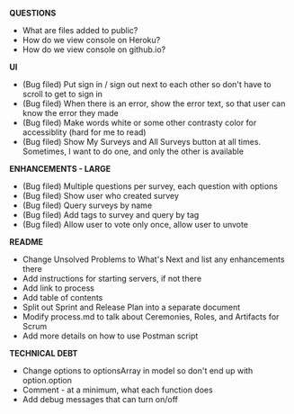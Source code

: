 **QUESTIONS**
- What are files added to public?
- How do we view console on Heroku?
- How do we view console on github.io?

**UI**
- (Bug filed) Put sign in / sign out next to each other so don't have to scroll to get to sign in
- (Bug filed) When there is an error, show the error text, so that user can know the error they made
- (Bug filed) Make words white or some other contrasty color for accessiblity (hard for me to read)
- (Bug filed) Show My Surveys and All Surveys button at all times.  Sometimes, I want to do one, and only the other is available

**ENHANCEMENTS - LARGE**
- (Bug filed) Multiple questions per survey, each question with options
- (Bug filed) Show user who created survey
- (Bug filed) Query surveys by name
- (Bug filed) Add tags to survey and query by tag
- (Bug filed) Allow user to vote only once, allow user to unvote

**README**
- Change Unsolved Problems to What's Next and list any enhancements there
- Add instructions for starting servers, if not there
- Add link to process
- Add table of contents
- Split out Sprint and Release Plan into a separate document
- Modify process.md to talk about Ceremonies, Roles, and Artifacts for Scrum
- Add more details on how to use Postman script

**TECHNICAL DEBT**
- Change options to optionsArray in model so don't end up with option.option
- Comment - at a minimum, what each function does
- Add debug messages that can turn on/off
